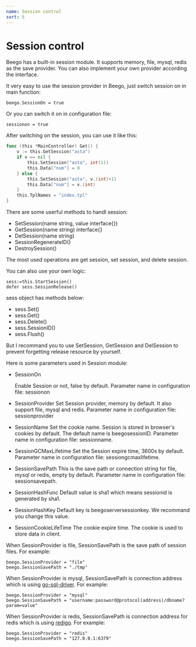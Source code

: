 ```yaml
---
name: Session control
sort: 5
---
```


# Session control

Beego has a built-in session module. It supports memory, file, mysql, redis as the save provider. You can also implement your own provider according the interface.

It very easy to use the session provider in Beego, just switch session on in main function:

	beego.SessionOn = true

Or you can switch it on in configuration file:

	sessionon = true

After switching on the session, you can use it like this:

```go
func (this *MainController) Get() {
	v := this.GetSession("asta")
	if v == nil {
		this.SetSession("asta", int(1))
		this.Data["num"] = 0
	} else {
		this.SetSession("asta", v.(int)+1)
		this.Data["num"] = v.(int)
	}
	this.TplNames = "index.tpl"
}
```

There are some userful methods to handl session:

- SetSession(name string, value interface{})
- GetSession(name string) interface{}
- DelSession(name string)
- SessionRegenerateID()
- DestroySession()

The most used operations are get session, set session, and delete session.

You can also use your own logic:

	sess:=this.StartSession()
	defer sess.SessionRelease()

sess object has methods below:

* sess.Set()
* sess.Get()
* sess.Delete()
* sess.SessionID()
* sess.Flush()

But I recommand you to use SetSession, GetSession and DelSession to prevent forgetting release resource by yourself.

Here is some parameters used in Session module:

- SessionOn

  Enable Session or not, false by default. Parameter name in configuration file: sessionon

- SessionProvider
  Set Session provider, memory by default. It also support file, mysql and redis. Parameter name in configuration file: sessionprovider

- SessionName
  Set the cookie name. Session is stored in browser's cookies by default. The default name is beegosessionID. Parameter name in configuration file: sessionname.

- SessionGCMaxLifetime
  Set the Session expire time, 3600s by default. Parameter name in configuration file: sessiongcmaxlifetime.

- SessionSavePath
  This is the save path or connection string for file, mysql or redis, empty by default. Parameter name in configuration file: sessionsavepath.
	
- SessionHashFunc
  Default value is sha1 which means sessionid is generated by sha1.
	
- SessionHashKey
  Default key is beegoserversessionkey. We recommand you change this value.
	
- SessionCookieLifeTime
  The cookie expire time. The cookie is used to store data in client.

When SessionProvider is file, SessionSavePath is the save path of session files. For example:

	beego.SessionProvider = "file"
	beego.SessionSavePath = "./tmp"

When SessionProvider is mysql, SessionSavePath is connection address which is using [go-sql-driver](https://github.com/go-sql-driver/mysql). For example:

	beego.SessionProvider = "mysql"
	beego.SessionSavePath = "username:password@protocol(address)/dbname?param=value"

When SessionProvider is redis, SessionSavePath is connection address for redis which is using [redigo](https://github.com/garyburd/redigo). For example:

	beego.SessionProvider = "redis"
	beego.SessionSavePath = "127.0.0.1:6379"
